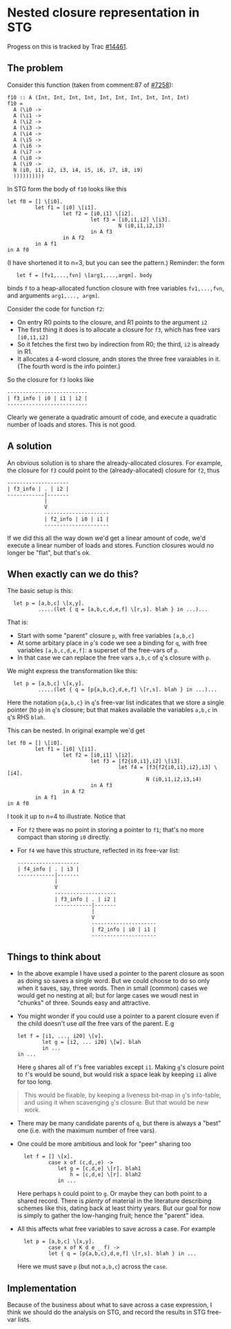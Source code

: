 # Nested closure representation in STG


Progess on this is tracked by Trac [\#14461](https://gitlab.haskell.org//ghc/ghc/issues/14461).

## The problem


Consider this function (taken from comment:87 of [\#7258](https://gitlab.haskell.org//ghc/ghc/issues/7258)):

```wiki
f10 :: A (Int, Int, Int, Int, Int, Int, Int, Int, Int, Int)
f10 =
  A (\i0 ->
  A (\i1 ->
  A (\i2 ->
  A (\i3 ->
  A (\i4 ->
  A (\i5 ->
  A (\i6 ->
  A (\i7 ->
  A (\i8 ->
  A (\i9 ->
  N (i0, i1, i2, i3, i4, i5, i6, i7, i8, i9)
  ))))))))))
```


In STG form the body of `f10` looks like this

```wiki
let f0 = [] \[i0].
         let f1 = [i0] \[i1].
                  let f2 = [i0,i1] \[i2].
                           let f3 = [i0,i1,i2] \[i3].
                                    N (i0,i1,i2,i3)
                           in A f3
                  in A f2
         in A f1
in A f0
```


(I have shortened it to n=3, but you can see the pattern.)  Reminder: the
form

```wiki
   let f = [fv1,...,fvn] \[arg1,...,argm]. body
```


binds `f` to a heap-allocated function closure with free variables `fv1,...,fvn`,
and arguments `arg1,..., argm]`.


Consider the code for function `f2`:

- On entry R0 points to the closure, and R1 points to the argument `i2`
- The first thing it does is to allocate a closure for `f3`, which has free vars `[i0,i1,i2]`
- So it fetches the first two by indirection from R0; the third, `i2` is already in R1.
- It allocates a 4-word closure, andn stores the three free varaiables in it. (The fourth word is the info pointer.)


So the closure for `f3` looks like

```wiki
--------------------------
| f3_info | i0 | i1 | i2 |
--------------------------
```


Clearly we generate a quadratic amount of code, and execute a quadratic number of loads
and stores.  This is not good.

## A solution


An obvious solution is to share the already-allocated closures.  For example,
the closure for `f3` could point to the (already-allocated) closure for `f2`, thus

```wiki
--------------------
| f3_info | . | i2 |
------------|-------
            |
            V
            ---------------------
            | f2_info | i0 | i1 |
            ---------------------
```


If we did this all the way down we'd get a linear amount of code, we'd execute
a linear number of loads and stores.  Function closures would no longer be "flat", but
that's ok.

## When exactly can we do this?


The basic setup is this:

```wiki
  let p = [a,b,c] \[x,y].
          .....(let { q = [a,b,c,d,e,f] \[r,s]. blah } in ...)...
```


That is:

- Start with some "parent" closure `p`, with free variables `[a,b,c]`
- At some arbitary place in `p`'s code we see a binding for `q`, with free variables
  `[a,b,c,d,e,f]`: a superset of the free-vars of `p`.
- In that case we can replace the free vars `a,b,c` of `q`'s closure with `p`.


We might express the transformation like this:

```wiki
  let p = [a,b,c] \[x,y].
          .....(let { q = [p{a,b,c},d,e,f] \[r,s]. blah } in ...)...
```


Here the notation `p{a,b,c}` in `q`'s free-var list indicates that we store a single pointer (to `p`) in `q`'s closure; but that makes available the variables `a,b,c` in `q`'s RHS `blah`.


This can be nested.  In original example we'd get

```wiki
let f0 = [] \[i0].
         let f1 = [i0] \[i1].
                  let f2 = [i0,i1] \[i2].
                           let f3 = [f2{i0,i1},i2] \[i3].
                                    let f4 = [f3{f2{i0,i1},i2},i3] \[i4].
                                             N (i0,i1,i2,i3,i4)
                           in A f3
                  in A f2
         in A f1
in A f0
```


I took it up to n=4 to illustrate.  Notice that

- For `f2` there was no point in storing a pointer to `f1`; that's no more compact than storing `i0` directly.
- For `f4` we have this structure, reflected in its free-var list:

  ```wiki
  --------------------
  | f4_info | . | i3 |
  ------------|-------
              |
              V
              --------------------
              | f3_info | . | i2 |
              ------------|-------
                          |
                          V
                          ---------------------
                          | f2_info | i0 | i1 |
                          ---------------------
  ```

## Things to think about

- In the above example I have used a pointer to the parent closure as soon as doing so saves a single word.  But we could choose to do so only when it saves, say, three words.  Then in small (common) cases we would get no nesting at all; but for large cases we woudl nest in "chunks" of three.  Sounds easy and attractive.

- You might wonder if you could use a pointer to a parent closure even if the child doesn't use *all* the free vars of the parent. E.g

  ```wiki
  let f = [i1, ..., i20] \[v].
          let g = [i2, ... i20] \[w]. blah
          in ...
  in ...
  ```

  Here `g` shares all of `f`'s free variables except `i1`.  Making `g`'s closure point to `f`'s would be sound, but would risk a space leak by keeping `i1` alive for too long.

>
> This would be fixable, by keeping a liveness bit-map in `g`'s info-table, and using it when scavenging `g`'s closure.
> But that would be new work.

- There may be many candidate parents of `q`, but there is always a "best" one (i.e. with the maximum number of free vars).

- One could be more ambitious and look for "peer" sharing too

  ```wiki
    let f = [] \[x].
            case x of (c,d,,e) ->
               let g = [c,d,e] \[r]. blah1
                   h = [c,d,e] \[r]. blah2
               in ...
  ```

  Here perhaps `h` could point to `g`.  Or maybe they can both point to a shared record.  There is *plenty* of material in the literature describing schemes like this, dating back at least thirty years.   But our goal for now is simply to gather the low-hanging fruit; hence the "parent" idea.

- All this affects what free variables to save across a case. For example

  ```wiki
    let p = [a,b,c] \[x,y].
            case x of K d e _ f) ->
            let { q = [p{a,b,c},d,e,f] \[r,s]. blah } in ...
  ```

  Here we must save `p` (but not `a,b,c`) across the `case`.

## Implementation


Because of the business about what to save across a case expression,
I think we should do the analysis on STG, and record the results in STG free-var lists.
